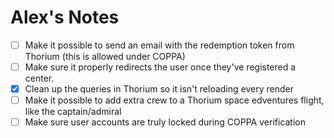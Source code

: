 # Alex's Notes

- [ ] Make it possible to send an email with the redemption token from Thorium (this is allowed under COPPA)
- [ ] Make sure it properly redirects the user once they've registered a center.
- [x] Clean up the queries in Thorium so it isn't reloading every render
- [ ] Make it possible to add extra crew to a Thorium space edventures flight, like the captain/admiral
- [ ] Make sure user accounts are truly locked during COPPA verification
